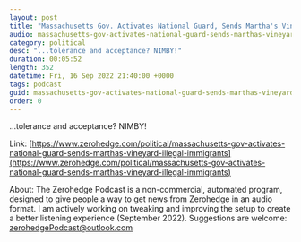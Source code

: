 ```yaml
---
layout: post
title: "Massachusetts Gov. Activates National Guard, Sends Martha's Vineyard Illegal Immigrants To Military Base"
audio: massachusetts-gov-activates-national-guard-sends-marthas-vineyard-illegal-immigrants-0
category: political
desc: "...tolerance and acceptance? NIMBY!"
duration: 00:05:52
length: 352
datetime: Fri, 16 Sep 2022 21:40:00 +0000
tags: podcast
guid: massachusetts-gov-activates-national-guard-sends-marthas-vineyard-illegal-immigrants-0
order: 0
---
```

...tolerance and acceptance? NIMBY!

Link: [https://www.zerohedge.com/political/massachusetts-gov-activates-national-guard-sends-marthas-vineyard-illegal-immigrants](https://www.zerohedge.com/political/massachusetts-gov-activates-national-guard-sends-marthas-vineyard-illegal-immigrants)

About: The Zerohedge Podcast is a non-commercial, automated program, designed to give people a way to get news from Zerohedge in an audio format.  I am actively working on tweaking and improving the setup to create a better listening experience (September 2022).  Suggestions are welcome: [zerohedgePodcast@outlook.com](mailto:zerohedgePodcast@outlook.com)